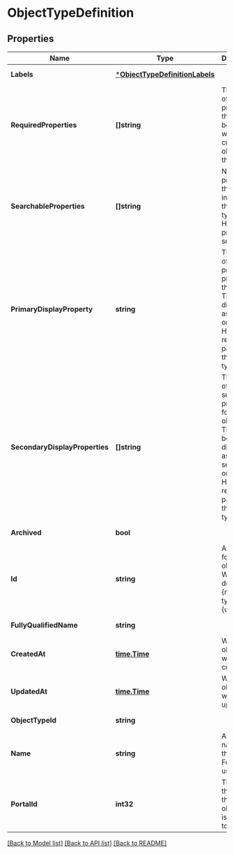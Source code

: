 # ObjectTypeDefinition

## Properties
Name | Type | Description | Notes
------------ | ------------- | ------------- | -------------
**Labels** | [***ObjectTypeDefinitionLabels**](ObjectTypeDefinitionLabels.md) |  | [default to null]
**RequiredProperties** | **[]string** | The names of properties that should be **required** when creating an object of this type. | [default to null]
**SearchableProperties** | **[]string** | Names of properties that will be indexed for this object type in by HubSpot&#x27;s product search. | [default to null]
**PrimaryDisplayProperty** | **string** | The name of the primary property for this object. This will be displayed as primary on the HubSpot record page for this object type. | [optional] [default to null]
**SecondaryDisplayProperties** | **[]string** | The names of secondary properties for this object. These will be displayed as secondary on the HubSpot record page for this object type. | [default to null]
**Archived** | **bool** |  | [default to null]
**Id** | **string** | A unique ID for this object type. Will be defined as {meta-type}-{unique ID}. | [default to null]
**FullyQualifiedName** | **string** |  | [default to null]
**CreatedAt** | [**time.Time**](time.Time.md) | When the object type was created. | [optional] [default to null]
**UpdatedAt** | [**time.Time**](time.Time.md) | When the object type was last updated. | [optional] [default to null]
**ObjectTypeId** | **string** |  | [default to null]
**Name** | **string** | A unique name for this object. For internal use only. | [default to null]
**PortalId** | **int32** | The ID of the account that this object type is specific to. | [optional] [default to null]

[[Back to Model list]](../README.md#documentation-for-models) [[Back to API list]](../README.md#documentation-for-api-endpoints) [[Back to README]](../README.md)

